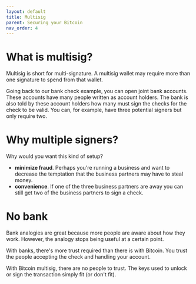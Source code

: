```yaml
---
layout: default
title: Multisig
parent: Securing your Bitcoin
nav_order: 4
---
```


# What is multisig?

Multisig is short for multi-signature. A multisig wallet may require more than
one signature to spend from that wallet.

Going back to our bank check example, you can open joint bank accounts. These
accounts have many people written as account holders. The bank is also told
by these account holders how many must sign the checks for the check to be
valid. You can, for example, have three potential signers but only require two.

# Why multiple signers?

Why would you want this kind of setup?

- **minimize fraud**. Perhaps you're running a business and want to decrease the
temptation that the business partners may have to steal money.
- **convenience**. If one of the three business partners are away you can still get
two of the business partners to sign a check.

# No bank

Bank analogies are great because more people are aware about how they work.
However, the analogy stops being useful at a certain point.

With banks, there's more trust required than there is with Bitcoin.
You trust the people accepting the check and handling your account.

With Bitcoin multisig, there are no people to trust. The keys used to unlock
or sign the transaction simply fit (or don't fit).
